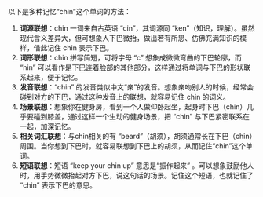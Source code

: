 以下是多种记忆“chin”这个单词的方法：
1. **词源联想**：chin 一词来自古英语 “cin”，其词源同 “ken”（知识，理解）。虽然现代含义差异大，但可想象人下巴微抬，做出若有所思、仿佛充满知识的模样，借此记住 chin 表示下巴。
2. **词形联想**：chin 拼写简短，可将字母 “c” 想象成微微弯曲的下巴轮廓，而 “hin” 可以看作是下巴连着脸部的其他部分，这样通过将单词与下巴的形状联系起来，便于记忆。
3. **发音联想**：“chin” 的发音类似中文“亲”的发音。想象亲吻别人的时候，经常会碰到对方的下巴，通过这种发音上的联想，就容易记住 chin 的词义。
4. **场景联想**：想象你在健身房，看到一个人做仰卧起坐，起身时下巴（chin）几乎要碰到膝盖，通过这样一个生动的健身场景，把 “chin” 与下巴紧密联系在一起，加深记忆。 
5. **相关词汇联想**：与chin相关的有 “beard”（胡须），胡须通常长在下巴（chin）周围。当你想到下巴时，就容易联想到下巴上的胡须，从而记住“chin”这个单词。
6. **短语联想**：短语 “keep your chin up” 意思是“振作起来” 。可以想象鼓励他人时，用手势微微抬起对方下巴，说这句话的场景。记住这个短语，也就记住了 “chin” 表示下巴的意思。 